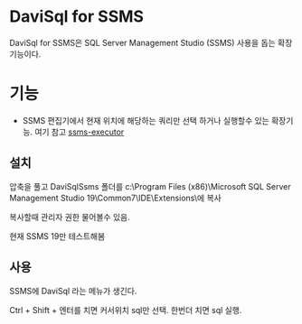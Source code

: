 # DaviSql for SSMS

DaviSql for SSMS은 SQL Server Management Studio (SSMS) 사용을 돕는 확장기능이다.


# 기능
- SSMS 편집기에서 현재 위치에 해당하는 쿼리만 선택 하거나 실행할수 있는 확장기능. 여기 참고 [ssms-executor](https://github.com/devvcat/ssms-executor)


## 설치
압축을 풀고 DaviSqlSsms 폴더를 c:\Program Files (x86)\Microsoft SQL Server Management Studio 19\Common7\IDE\Extensions\에 복사  

복사할때 관리자 권한 물어볼수 있음.

현재 SSMS 19만 테스트해봄


## 사용
SSMS에 DaviSql 라는 메뉴가 생긴다.  

Ctrl + Shift + 엔터를 치면 커서위치 sql만 선택. 한번더 치면 sql 실행.

